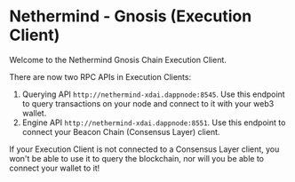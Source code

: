 # Nethermind - Gnosis (Execution Client)

Welcome to the Nethermind Gnosis Chain Execution Client.

There are now two RPC APIs in Execution Clients:

1. Querying API `http://nethermind-xdai.dappnode:8545`. Use this endpoint to query transactions on your node and connect to it with your web3 wallet.
2. Engine API `http://nethermind-xdai.dappnode:8551`. Use this endpoint to connect your Beacon Chain (Consensus Layer) client.

If your Execution Client is not connected to a Consensus Layer client, you won't be able to use it to query the blockchain, nor will you be able to connect your wallet to it!
